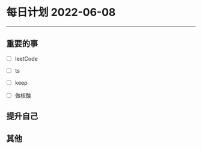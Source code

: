 #  每日计划 2022-06-08
---
## 重要的事
- [ ]  leetCode
- [ ]  ts
- [ ]  keep
- [ ]  做核酸



## 提升自己

  



## 其他








